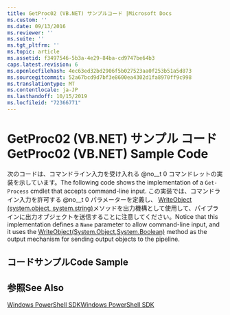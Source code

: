 ```yaml
---
title: GetProc02 (VB.NET) サンプルコード |Microsoft Docs
ms.custom: ''
ms.date: 09/13/2016
ms.reviewer: ''
ms.suite: ''
ms.tgt_pltfrm: ''
ms.topic: article
ms.assetid: f3497546-5b3a-4e29-84ba-cd9747be64b3
caps.latest.revision: 6
ms.openlocfilehash: 4ec63ed32bd2906f5b027523aa0f253b51a5d873
ms.sourcegitcommit: 52a67bcd9d7bf3e8600ea4302d1fa8970ff9c998
ms.translationtype: MT
ms.contentlocale: ja-JP
ms.lasthandoff: 10/15/2019
ms.locfileid: "72366771"
---
```

# <a name="getproc02-vbnet-sample-code"></a><span data-ttu-id="825a8-102">GetProc02 (VB.NET) サンプル コード</span><span class="sxs-lookup"><span data-stu-id="825a8-102">GetProc02 (VB.NET) Sample Code</span></span>

<span data-ttu-id="825a8-103">次のコードは、コマンドライン入力を受け入れる @no__t 0 コマンドレットの実装を示しています。</span><span class="sxs-lookup"><span data-stu-id="825a8-103">The following code shows the implementation of a `Get-Process` cmdlet that accepts command-line input.</span></span> <span data-ttu-id="825a8-104">この実装では、コマンドライン入力を許可する @no__t 0 パラメーターを定義し、 [WriteObject (system.object, system.string)](/dotnet/api/system.management.automation.cmdlet.writeobject?view=pscore-6.2.0#System_Management_Automation_Cmdlet_WriteObject_System_Object_System_Boolean_)メソッドを出力機構として使用して、パイプラインに出力オブジェクトを送信することに注意してください。</span><span class="sxs-lookup"><span data-stu-id="825a8-104">Notice that this implementation defines a `Name` parameter to allow command-line input, and it uses the [WriteObject(System.Object,System.Boolean)](/dotnet/api/system.management.automation.cmdlet.writeobject?view=pscore-6.2.0#System_Management_Automation_Cmdlet_WriteObject_System_Object_System_Boolean_) method as the output mechanism for sending output objects to the pipeline.</span></span>

## <a name="code-sample"></a><span data-ttu-id="825a8-105">コードサンプル</span><span class="sxs-lookup"><span data-stu-id="825a8-105">Code Sample</span></span>

<!-- TODO!!!: review snippet reference  [!CODE [Msh_samplesgetproc02#getproc02vball](Msh_samplesgetproc02#getproc02vball)]  -->

## <a name="see-also"></a><span data-ttu-id="825a8-106">参照</span><span class="sxs-lookup"><span data-stu-id="825a8-106">See Also</span></span>

[<span data-ttu-id="825a8-107">Windows PowerShell SDK</span><span class="sxs-lookup"><span data-stu-id="825a8-107">Windows PowerShell SDK</span></span>](../windows-powershell-reference.md)
